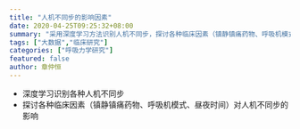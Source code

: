 ```yaml
---
title: "人机不同步的影响因素"
date: 2020-04-25T09:25:32+08:00
summary: "采用深度学习方法识别人机不同步，探讨各种临床因素（镇静镇痛药物、呼吸机模式、昼夜时间）对人机不同步的影响"
tags: ["大数据","临床研究"]
categories: ["呼吸力学研究"]
featured: false
author: 章仲恒
---
```

* 深度学习识别各种人机不同步
* 探讨各种临床因素（镇静镇痛药物、呼吸机模式、昼夜时间）对人机不同步的影响
